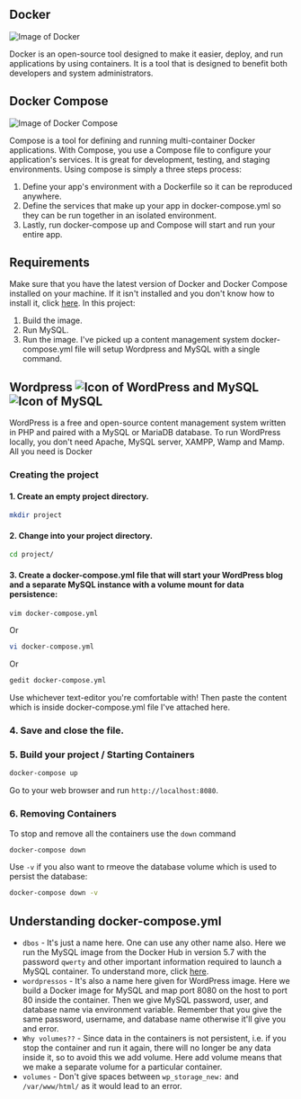 ## Docker 
![Image of Docker](https://www.docker.com/sites/default/files/d8/2019-07/horizontal-logo-monochromatic-white.png)

Docker is an open-source tool designed to make it easier, deploy, and run applications by using containers. It is a tool that is designed to benefit both developers and system administrators. 
## Docker Compose
![Image of Docker Compose](https://raw.githubusercontent.com/docker/compose/master/logo.png)

Compose is a tool for defining and running multi-container Docker applications. With Compose, you use a Compose file to configure your application's services. 
It is great for development, testing, and staging environments.
Using compose is simply a three steps process:
  1. Define your app's environment with a Dockerfile so it can be reproduced anywhere.
  2. Define the services that make up your app in docker-compose.yml so they can be run together in an isolated environment.
  3. Lastly, run docker-compose up and Compose will start and run your entire app.
## Requirements 
Make sure that you have the latest version of Docker and Docker Compose installed on your machine. 
If it isn't installed and you don't know how to install it, click [here](https://docs.docker.com/).
In this project:
  1. Build the image.
  2. Run MySQL. 
  3. Run the image.
I've picked up a content management system 
docker-compose.yml file will setup Wordpress and MySQL with a single command.
## Wordpress ![Icon of WordPress](https://img.icons8.com/metro/26/000000/wordpress.png) and MySQL ![Icon of MySQL](https://img.icons8.com/dotty/32/000000/mysql.png)
WordPress is a free and open-source content management system written in PHP and paired with a MySQL or MariaDB database. 
To run WordPress locally, you don't need Apache, MySQL server, XAMPP, Wamp and Mamp. All you need is Docker
### Creating the project
#### 1. Create an empty project directory.
```Bash
mkdir project
```
#### 2. Change into your project directory.
```Bash
cd project/
```
#### 3. Create a docker-compose.yml file that will start your WordPress blog and a separate MySQL instance with a volume mount for data persistence:
```Bash
vim docker-compose.yml
```
Or
```Bash
vi docker-compose.yml
```
Or
```Bash 
gedit docker-compose.yml
``` 
Use whichever text-editor you're comfortable with!
Then paste the content which is inside docker-compose.yml file I've attached here.
### 4. Save and close the file.
### 5. Build your project / Starting Containers 
```Bash
docker-compose up
```
Go to your web browser and run ```http://localhost:8080```. 
### 6. Removing Containers
To stop and remove all the containers use the ```down``` command
```Bash
docker-compose down
```
Use ```-v``` if you also want to rmeove the database volume which is used to persist the database:
```Bash
docker-compose down -v
```

## Understanding docker-compose.yml 
* ```dbos``` - It's just a name here. One can use any other name also. Here we run the MySQL image from the Docker Hub in version 5.7 with the password ```qwerty``` and other important information required to launch a MySQL container. To understand more, click [here](https://hub.docker.com/_/mysql).
* ```wordpressos``` - It's also a name here given for WordPress image. Here we build a Docker image for MySQL and map port 8080 on the host to port 80 inside the container. Then we give MySQL password, user, and database name via environment variable. Remember that you give the same password, username, and database name otherwise it'll give you and error.
* ```Why volumes??``` - Since data in the containers is not persistent, i.e. if you stop the container and run it again, there will no longer be any data inside it, so to avoid this we add volume. Here add volume means that we make a separate volume for a particular container.
* ```volumes``` - Don't give spaces between ```wp_storage_new:``` and ```/var/www/html/``` as it would lead to an error.
